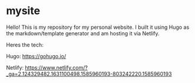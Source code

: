 # mysite
Hello! This is my repository for my personal website. I built it using Hugo as the markdown/template generator and am hosting it via Netlify. 

Heres the tech:

Hugo: https://gohugo.io/

Netlify: https://www.netlify.com/?_ga=2.124329482.1631100498.1585960193-803242220.1585960193
